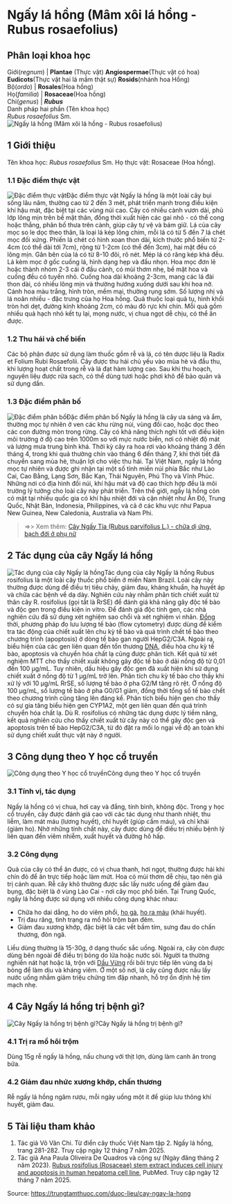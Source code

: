 # Ngấy lá hồng (Mâm xôi lá hồng - Rubus rosaefolius)

Phân loại khoa học  
---  
Giới(_regnum_) |  **Plantae** (Thực vật) **Angiospermae**(Thực vật có hoa) **Eudicots**(Thực vật hai lá mầm thật sự) **Rosids**(nhánh hoa Hồng)  
Bộ(_ordo_) | **Rosales**(Hoa hồng)  
Họ(_familia_) | **Rosaceae**(Hoa hồng)  
Chi(_genus_) | **_Rubus_**  
Danh pháp hai phần (Tên khoa học)  
_Rubus rosaefolius_ Sm.  
![Ngấy lá hồng \(Mâm xôi lá hồng - Rubus rosaefolius\)](https://trungtamthuoc.com/images/others/ngay-la-hong-1383.jpg)
##  1 Giới thiệu
Tên khoa học: _Rubus rosaefolius_ Sm.
Họ thực vật: Rosaceae (Hoa hồng).
### 1.1 Đặc điểm thực vật
![Đặc điểm thực vật](https://trungtamthuoc.com/images/item/ngay-la-hong-0.jpg)Đặc điểm thực vật
Ngấy lá hồng là một loài cây bụi sống lâu năm, thường cao từ 2 đến 3 mét, phát triển mạnh trong điều kiện khí hậu mát, đặc biệt tại các vùng núi cao. Cây có nhiều cành vươn dài, phủ lớp lông mịn trên bề mặt thân, đồng thời xuất hiện các gai nhỏ - có thể cong hoặc thẳng, phân bố thưa trên cành, giúp cây tự vệ và bám giữ.
Lá của cây mọc so le dọc theo thân, là loại lá kép lông chim, mỗi lá có từ 5 đến 7 lá chét mọc đối xứng. Phiến lá chét có hình xoan thon dài, kích thước phổ biến từ 2-4cm (có thể dài tới 7cm), rộng từ 1-2cm (có thể đến 3cm), hai mặt đều có lông mịn. Gân bên của lá có từ 8-10 đôi, rõ nét. Mép lá có răng kép khá đều. Lá kèm mọc ở gốc cuống lá, hình dạng hẹp và đầu nhọn.
Hoa mọc đơn lẻ hoặc thành nhóm 2-3 cái ở đầu cành, có mùi thơm nhẹ, bề mặt hoa và cuống đều có tuyến nhỏ. Cuống hoa dài khoảng 2-3cm, mang các lá đài thon dài, có nhiều lông mịn và thường hướng xuống dưới sau khi hoa nở. Cánh hoa màu trắng, hình tròn, mềm mại, thường rụng sớm. Số lượng nhị và lá noãn nhiều - đặc trưng của họ Hoa hồng.
Quả thuộc loại quả tụ, hình khối tròn hơi dẹt, đường kính khoảng 2cm, có màu đỏ rực khi chín. Mỗi quả gồm nhiều quả hạch nhỏ kết tụ lại, mọng nước, vị chua ngọt dễ chịu, có thể ăn được.
### 1.2 Thu hái và chế biến
Các bộ phận được sử dụng làm thuốc gồm rễ và lá, có tên dược liệu là Radix et Folium Rubi Rosaefolii. Cây được thu hái chủ yếu vào mùa hè và đầu thu, khi lượng hoạt chất trong rễ và lá đạt hàm lượng cao. Sau khi thu hoạch, nguyên liệu được rửa sạch, có thể dùng tươi hoặc phơi khô để bảo quản và sử dụng dần.
### 1.3 Đặc điểm phân bố
![Đặc điểm phân bố](https://trungtamthuoc.com/images/item/ngay-la-hong-1.jpg)Đặc điểm phân bố
Ngấy lá hồng là cây ưa sáng và ẩm, thường mọc tự nhiên ở ven các khu rừng núi, vùng đồi cao, hoặc dọc theo các con đường mòn trong rừng. Cây có khả năng thích nghi tốt với điều kiện môi trường ở độ cao trên 1000m so với mực nước biển, nơi có nhiệt độ mát và lượng mưa trung bình khá.
Thời kỳ cây ra hoa rơi vào khoảng tháng 3 đến tháng 4, trong khi quả thường chín vào tháng 6 đến tháng 7, khi thời tiết đã chuyển sang mùa hè, thuận lợi cho việc thu hái.
Tại Việt Nam, ngấy lá hồng mọc tự nhiên và được ghi nhận tại một số tỉnh miền núi phía Bắc như Lào Cai, Cao Bằng, Lạng Sơn, Bắc Kạn, Thái Nguyên, Phú Thọ và Vĩnh Phúc. Những nơi có địa hình đồi núi, khí hậu mát và độ cao thích hợp đều là môi trường lý tưởng cho loài cây này phát triển.
Trên thế giới, ngấy lá hồng còn có mặt tại nhiều quốc gia có khí hậu nhiệt đới và cận nhiệt như Ấn Độ, Trung Quốc, Nhật Bản, Indonesia, Philippines, và cả ở các khu vực như Papua New Guinea, New Caledonia, Australia và Nam Phi.
> =>> Xem thêm: [Cây Ngấy Tía (Rubus parvifolius L.) - chữa dị ứng, bạch đới ở phụ nữ](https://trungtamthuoc.com/duoc-lieu/ngay-tia)
##  2 Tác dụng của cây Ngấy lá hồng
![Tác dụng của cây Ngấy lá hồng](https://trungtamthuoc.com/images/item/ngay-la-hong-2.jpg)Tác dụng của cây Ngấy lá hồng
Rubus rosifolius là một loài cây thuốc phổ biến ở miền Nam Brazil. Loài cây này thường được dùng để điều trị tiêu chảy, giảm đau, kháng khuẩn, hạ huyết áp và chữa các bệnh về dạ dày. Nghiên cứu này nhằm phân tích chiết xuất từ thân cây R. rosifolius (gọi tắt là RrSE) để đánh giá khả năng gây độc tế bào và độc gen trong điều kiện in vitro.
Để đánh giá độc tính gen, các nhà nghiên cứu đã sử dụng xét nghiệm sao chổi và xét nghiệm vi nhân. [Đồng](https://trungtamthuoc.com/hoat-chat/dong "Đồng") thời, phương pháp đo lưu lượng tế bào (flow cytometry) được dùng để kiểm tra tác động của chiết xuất lên chu kỳ tế bào và quá trình chết tế bào theo chương trình (apoptosis) ở dòng tế bào gan người HepG2/C3A. Ngoài ra, biểu hiện của các gen liên quan đến tổn thương [DNA](https://trungtamthuoc.com/hoat-chat/dna "DNA"), điều hòa chu kỳ tế bào, apoptosis và chuyển hóa chất lạ cũng được phân tích.
Kết quả từ xét nghiệm MTT cho thấy chiết xuất không gây độc tế bào ở dải nồng độ từ 0,01 đến 100 μg/mL. Tuy nhiên, dấu hiệu gây độc gen đã xuất hiện khi sử dụng chiết xuất ở nồng độ từ 1 μg/mL trở lên. Phân tích chu kỳ tế bào cho thấy khi xử lý với 10 μg/mL RrSE, số lượng tế bào ở pha G2/M tăng rõ rệt. Ở nồng độ 100 μg/mL, số lượng tế bào ở pha G0/G1 giảm, đồng thời tổng số tế bào chết theo chương trình cũng tăng lên đáng kể.
Phân tích biểu hiện gen cho thấy có sự gia tăng biểu hiện gen CYP1A2, một gen liên quan đến quá trình chuyển hóa chất lạ. Dù R. rosifolius có những tác dụng dược lý tiềm năng, kết quả nghiên cứu cho thấy chiết xuất từ cây này có thể gây độc gen và apoptosis trên tế bào HepG2/C3A, từ đó đặt ra mối lo ngại về độ an toàn khi sử dụng chiết xuất thực vật này ở người.
##  3 Công dụng theo Y học cổ truyền
![Công dụng theo Y học cổ truyền](https://trungtamthuoc.com/images/item/ngay-la-hong-3.jpg)Công dụng theo Y học cổ truyền
### 3.1 Tính vị, tác dụng
Ngấy lá hồng có vị chua, hơi cay và đắng, tính bình, không độc. Trong y học cổ truyền, cây được đánh giá cao với các tác dụng như thanh nhiệt, thu liễm, làm mát máu (lương huyết), chỉ huyết (giúp cầm máu), và chỉ khái (giảm ho). Nhờ những tính chất này, cây được dùng để điều trị nhiều bệnh lý liên quan đến viêm nhiễm, xuất huyết và đường hô hấp.
### 3.2 Công dụng
Quả của cây có thể ăn được, có vị chua thanh, hơi ngọt, thường được hái khi chín đỏ để ăn trực tiếp hoặc làm mứt.
Hoa có mùi thơm dễ chịu, tạo nên giá trị cảnh quan.
Rễ cây khô thường được sắc lấy nước uống để giảm đau bụng, đặc biệt là ở vùng Lào Cai - nơi cây mọc phổ biến.
Tại Trung Quốc, ngấy lá hồng được sử dụng với nhiều công dụng khác nhau:
  * Chữa ho dai dẳng, ho do viêm phổi, [ho gà](https://trungtamthuoc.com/bai-viet/ho-ga-o-tre-em "ho gà"), [ho ra máu](https://trungtamthuoc.com/bai-viet/ho-ra-mau "ho ra máu") (khái huyết).
  * Trị đau răng, tình trạng ra mồ hôi trộm ban đêm.
  * Giảm đau xương khớp, đặc biệt là các vết bầm tím, sưng đau do chấn thương, đòn ngã.


Liều dùng thường là 15-30g, ở dạng thuốc sắc uống. Ngoài ra, cây còn được dùng bên ngoài để điều trị bỏng do lửa hoặc nước sôi. Người ta thường nghiền nát hạt hoặc lá, trộn với [Dầu Vừng](https://trungtamthuoc.com/duoc-lieu/vung "Dầu Vừng") rồi bôi trực tiếp lên vùng da bị bỏng để làm dịu và kháng viêm.
Ở một số nơi, lá cây cũng được nấu lấy nước uống nhằm giảm triệu chứng tim đập nhanh, hỗ trợ ổn định hệ tim mạch nhẹ.
##  4 Cây Ngấy lá hồng trị bệnh gì?
![Cây Ngấy lá hồng trị bệnh gì?](https://trungtamthuoc.com/images/item/ngay-la-hong-4.jpg)Cây Ngấy lá hồng trị bệnh gì?
### 4.1 Trị ra mồ hôi trộm
Dùng 15g rễ ngấy lá hồng, nấu chung với thịt lợn, dùng làm canh ăn trong bữa.
### 4.2 Giảm đau nhức xương khớp, chấn thương
Rễ ngấy lá hồng ngâm rượu, mỗi ngày uống một ít để giúp lưu thông khí huyết, giảm đau.
##  5 Tài liệu tham khảo
  1. Tác giả Võ Văn Chi. Từ điển cây thuốc Việt Nam tập 2. Ngấy lá hồng, trang 281-282. Truy cập ngày 12 tháng 7 năm 2025.
  2. Tác giả Ana Paula Oliveira De Quadros và cộng sự (Ngày đăng tháng 2 năm 2023). [Rubus rosifolius (Rosaceae) stem extract induces cell injury and apoptosis in human hepatoma cell line](https://pubmed.ncbi.nlm.nih.gov/36279965/), PubMed. Truy cập ngày 12 tháng 7 năm 2025.




Source: https://trungtamthuoc.com/duoc-lieu/cay-ngay-la-hong